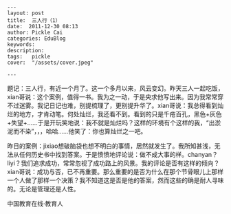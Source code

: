 
    ---
    layout: post  
    title:  三人行（1）  
    date:  2011-12-30 08:13  
    author: Pickle Cai  
    categories: EduBlog  
    keywords: 
    description:   
    tags:	pickle   
    cover:  "/assets/cover.jpeg"  

    ---  
    
题记：三人行，有近一个月了。这一个多月以来，风云变幻。昨天三人一起吃饭，xian哥说：这个案例，值得一书。我为之一动，于是央求他写出来。因为我常常穿不过迷雾。我记日记也难，别提梳理了，更别提升华了。xian哥说：我总得看到灿烂的地方，才肯动笔。何处灿烂，我还看不到。看到的只是千疮百孔，黑色+灰色+失望+……于是开玩笑地说：我不就是灿烂吗？这样的环境有个这样的我，“出淤泥而不染”，，，哈哈……他笑了：你也算灿烂之一吧。

昨日的案例：jixiao想破脑袋也想不明白的事情，居然就发生了。我所知甚浅，无法从任何历史书中找到答案。于是愤愤地评论说：做不成大事的样。chanyan？liyi？我们追求成功，常常忽视了成功路上的风景。我的评论是否有这样的倾向？xian哥说：成功与否，已不再重要。那么重要的是否为什么在那个节骨眼儿上那样一个人做了那样一个决策？我不知道这是否是他的答案，然而这些的确是耐人寻味的。无论是管理还是人性。

										

		    
 中国教育在线·教育人

